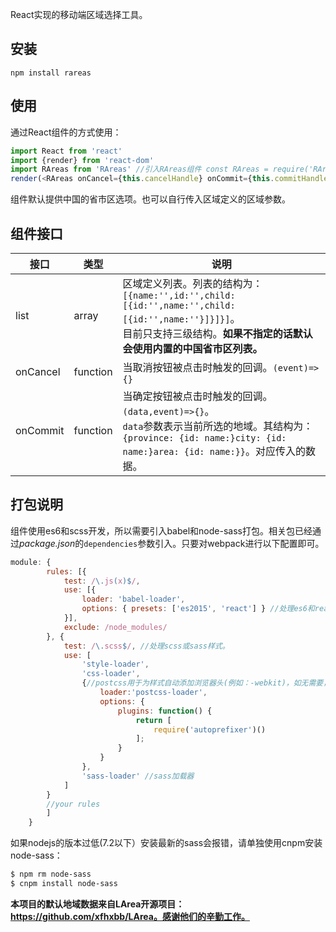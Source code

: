React实现的移动端区域选择工具。
## 安装
`npm install rareas`
## 使用
通过React组件的方式使用：
```JavaScript
import React from 'react'
import {render} from 'react-dom'
import RAreas from 'RAreas' //引入RAreas组件 const RAreas = require('RAreas')
render(<RAreas onCancel={this.cancelHandle} onCommit={this.commitHandle}/>) //使用
```
组件默认提供中国的省市区选项。也可以自行传入区域定义的区域参数。
## 组件接口
接口 | 类型 | 说明
----- | ---- | ---
list | array | 区域定义列表。列表的结构为：<br>`[{name:'',id:'',child:[{id:'',name:'',child:[{id:'',name:''}]}]}]`。<br>目前只支持三级结构。**如果不指定的话默认会使用内置的中国省市区列表。**
onCancel | function | 当取消按钮被点击时触发的回调。`(event)=>{}`
onCommit | function | 当确定按钮被点击时触发的回调。`(data,event)=>{}`。<br>`data`参数表示当前所选的地域。其结构为：`{province: {id: name:}city: {id: name:}area: {id: name:}}`。对应传入的数据。
## 打包说明
组件使用es6和scss开发，所以需要引入babel和node-sass打包。相关包已经通过*package.json*的`dependencies`参数引入。只要对webpack进行以下配置即可。
```JavaScript
module: {
        rules: [{
            test: /\.js(x)$/,
            use: [{
                loader: 'babel-loader',
                options: { presets: ['es2015', 'react'] } //处理es6和react
            }],
            exclude: /node_modules/
        }, {
            test: /\.scss$/, //处理scss或sass样式。
            use: [
                'style-loader',
                'css-loader',
                {//postcss用于为样式自动添加浏览器头(例如：-webkit)，如无需要，可以移除
                    loader:'postcss-loader',
                    options: {
                        plugins: function() {
                            return [
                                require('autoprefixer')()
                            ];
                        }
                    }
                },
                'sass-loader' //sass加载器
            ]
        }
        //your rules
        ]
    }
```
如果nodejs的版本过低(7.2以下）安装最新的sass会报错，请单独使用cnpm安装node-sass：
```bash
$ npm rm node-sass
$ cnpm install node-sass
```

**本项目的默认地域数据来自LArea开源项目：https://github.com/xfhxbb/LArea。感谢他们的辛勤工作。**